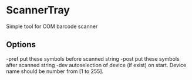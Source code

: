 # ScannerTray
Simple tool for COM barcode scanner
## Options
-pref put these symbols before scanned string
-post put these symbols after scanned string
-dev autoselection of device (if exist) on start. Device name should be number from [1 to 255].